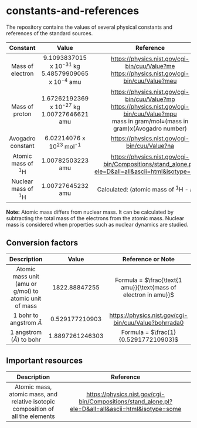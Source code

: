 # constants-and-references
The repository contains the values of several physical constants and references of the standard sources. 



| Constant | Value | Reference |
|:----------:|:-------:|:------:|
|Mass of electron| 9.1093837015 x 10<sup>-31</sup> kg </br> 5.48579909065 x 10<sup>-4</sup> amu |https://physics.nist.gov/cgi-bin/cuu/Value?me </br> https://physics.nist.gov/cgi-bin/cuu/Value?meu|search_for=electron+mass|
|Mass of proton| 1.67262192369 x 10<sup>-27</sup> kg </br> 1.00727646621 amu |https://physics.nist.gov/cgi-bin/cuu/Value?mp </br>https://physics.nist.gov/cgi-bin/cuu/Value?mpu</br> mass in gram/mol=(mass in gram)x(Avogadro number)|
|Avogadro constant |6.02214076 x 10<sup>23</sup> mol<sup>-1</sup>|https://physics.nist.gov/cgi-bin/cuu/Value?na|
|Atomic mass of <sup>1</sup>H |1.00782503223 amu |https://physics.nist.gov/cgi-bin/Compositions/stand_alone.pl?ele=D&all=all&ascii=html&isotype=some  |
|Nuclear mass of <sup>1</sup>H|1.00727645232 amu |Calculated: (atomic mass of <sup>1</sup>H - <em>m</em><sub>e<sup>-</sup></sub>)|

<b>Note:</b> 
Atomic mass differs from nuclear mass. It can be calculated by subtracting the total mass of the electrons from the atomic mass. Nuclear mass is considered when properties such as nuclear dynamics are studied.

## Conversion factors

|Description|Value|Reference or Note|
|:---:|:---:|:---:|
|Atomic mass unit (amu or g/mol) to atomic unit of mass|1822.88847255|Formula = $\frac{\text{1 amu}}{\text{mass of electron in amu}}$|
|1 bohr to angstrom $\mathring{A}$|0.529177210903 |https://physics.nist.gov/cgi-bin/cuu/Value?bohrrada0|
|1 angstrom ($\mathring{A}$) to bohr|1.8897261246303 |Formula = $\frac{1}{0.529177210903}$|

## Important resources ##
|Description|Reference|
|:---:|:---:|
|Atomic mass, atomic mass, and relative isotopic composition of all the elements|https://physics.nist.gov/cgi-bin/Compositions/stand_alone.pl?ele=D&all=all&ascii=html&isotype=some|
